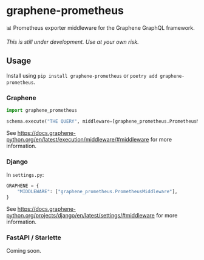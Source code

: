 # graphene-prometheus

📊 Prometheus exporter middleware for the Graphene GraphQL framework.

_This is still under development. Use at your own risk._

## Usage

Install using `pip install graphene-prometheus` or `poetry add graphene-prometheus`.

### Graphene

```python
import graphene_prometheus

schema.execute("THE QUERY", middleware=[graphene_prometheus.PrometheusMiddleware()])
```

See https://docs.graphene-python.org/en/latest/execution/middleware/#middleware for more information.

### Django

In `settings.py`:

```python
GRAPHENE = {
    "MIDDLEWARE": ["graphene_prometheus.PrometheusMiddleware"],
}
```

See https://docs.graphene-python.org/projects/django/en/latest/settings/#middleware for more information.

### FastAPI / Starlette

Coming soon.
